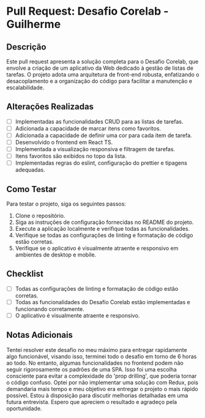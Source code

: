 # Pull Request: Desafio Corelab - Guilherme

## Descrição
Este pull request apresenta a solução completa para o Desafio Corelab, que envolve a criação de um aplicativo da Web dedicado à gestão de listas de tarefas. O projeto adota uma arquitetura de front-end robusta, enfatizando o desacoplamento e a organização do código para facilitar a manutenção e escalabilidade.

## Alterações Realizadas
- [ ] Implementadas as funcionalidades CRUD para as listas de tarefas.
- [ ] Adicionada a capacidade de marcar itens como favoritos.
- [ ] Adicionada a capacidade de definir uma cor para cada item de tarefa.
- [ ] Desenvolvido o frontend em React TS.
- [ ] Implementada a visualização responsiva e filtragem de tarefas.
- [ ] Itens favoritos são exibidos no topo da lista.
- [ ] Implementadas regras do eslint, configuração do prettier e tipagens adequadas.

## Como Testar
Para testar o projeto, siga os seguintes passos:
1. Clone o repositório.
2. Siga as instruções de configuração fornecidas no README do projeto.
3. Execute a aplicação localmente e verifique todas as funcionalidades.
4. Verifique se todas as configurações de linting e formatação de código estão corretas.
5. Verifique se o aplicativo é visualmente atraente e responsivo em ambientes de desktop e mobile.

## Checklist
- [ ] Todas as configurações de linting e formatação de código estão corretas.
- [ ] Todas as funcionalidades do Desafio Corelab estão implementadas e funcionando corretamente.
- [ ] O aplicativo é visualmente atraente e responsivo.

## Notas Adicionais
Tentei resolver este desafio no meu máximo para entregar rapidamente algo funcionável, visando isso, terminei todo o desafio em torno de 6 horas ao todo. No entanto, algumas funcionalidades no frontend podem não seguir rigorosamente os padrões de uma SPA. Isso foi uma escolha consciente para evitar a complexidade do 'prop drilling', que poderia tornar o código confuso. Optei por não implementar uma solução com Redux, pois demandaria mais tempo e meu objetivo era entregar o projeto o mais rápido possível. Estou à disposição para discutir melhorias detalhadas em uma futura entrevista. Espero que apreciem o resultado e agradeço pela oportunidade.
